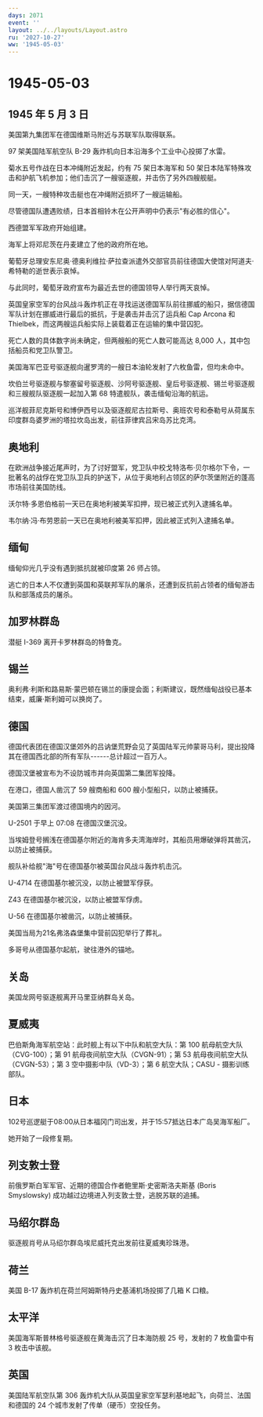 ```yaml
---
days: 2071
event: ''
layout: ../../layouts/Layout.astro
ru: '2027-10-27'
ww: '1945-05-03'
---
```


# 1945-05-03

## 1945 年 5 月 3 日

美国第九集团军在德国维斯马附近与苏联军队取得联系。

97 架美国陆军航空队 B-29 轰炸机向日本沿海多个工业中心投掷了水雷。

菊水五号作战在日本冲绳附近发起，约有 75 架日本海军和 50
架日本陆军特殊攻击和护航飞机参加；他们击沉了一艘驱逐舰，并击伤了另外四艘舰艇。

同一天，一艘特种攻击艇也在冲绳附近损坏了一艘运输船。

尽管德国队遭遇败绩，日本首相铃木在公开声明中仍表示"有必胜的信心"。

西德盟军军政府开始组建。

海军上将邓尼茨在丹麦建立了他的政府所在地。

葡萄牙总理安东尼奥·德奥利维拉·萨拉查派遣外交部官员前往德国大使馆对阿道夫·希特勒的逝世表示哀悼。

与此同时，葡萄牙政府宣布为最近去世的德国领导人举行两天哀悼。

英国皇家空军的台风战斗轰炸机正在寻找运送德国军队前往挪威的船只，据信德国军队计划在挪威进行最后的抵抗，于是袭击并击沉了运兵船
Cap Arcona 和 Thielbek，而这两艘运兵船实际上装载着正在运输的集中营囚犯。

死亡人数的具体数字尚未确定，但两艘船的死亡人数可能高达 8,000
人，其中包括船员和党卫队警卫。

美国海军巴亚号驱逐舰向暹罗湾的一艘日本油轮发射了六枚鱼雷，但均未命中。

坎伯兰号驱逐舰与黎塞留号驱逐舰、沙阿号驱逐舰、皇后号驱逐舰、锡兰号驱逐舰和三艘舰队驱逐舰一起加入第
68 特遣舰队，袭击缅甸沿海的航运。

巡洋舰菲尼克斯号和博伊西号以及驱逐舰尼古拉斯号、奥班农号和泰勒号从荷属东印度群岛婆罗洲的塔拉坎岛出发，前往菲律宾吕宋岛苏比克湾。

## 奥地利

在欧洲战争接近尾声时，为了讨好盟军，党卫队中校戈特洛布·贝尔格尔下令，一批著名的战俘在党卫队卫兵的护送下，从位于奥地利占领区的萨尔茨堡附近的蓬高市场前往美国防线。

沃尔特·多恩伯格前一天已在奥地利被美军扣押，现已被正式列入逮捕名单。

韦尔纳·冯·布劳恩前一天已在奥地利被美军扣押，因此被正式列入逮捕名单。

## 缅甸

缅甸仰光几乎没有遇到抵抗就被印度第 26 师占领。

逃亡的日本人不仅遭到英国和英联邦军队的屠杀，还遭到反抗前占领者的缅甸游击队和部落成员的屠杀。

## 加罗林群岛

潜艇 I-369 离开卡罗林群岛的特鲁克。

## 锡兰

奥利弗·利斯和路易斯·蒙巴顿在锡兰的康提会面；利斯建议，既然缅甸战役已基本结束，威廉·斯利姆可以换岗了。

## 德国

德国代表团在德国汉堡郊外的吕讷堡荒野会见了英国陆军元帅蒙哥马利，提出投降其在德国西北部的所有军队------总计超过一百万人。

德国汉堡被宣布为不设防城市并向英国第二集团军投降。

在港口，德国人凿沉了 59 艘商船和 600 艘小型船只，以防止被捕获。

美国第三集团军渡过德国境内的因河。

U-2501 于早上 07:08 在德国汉堡沉没。

当埃姆登号搁浅在德国基尔附近的海肯多夫湾海岸时，其船员用爆破弹将其凿沉，以防止被捕获。

舰队补给舰"海"号在德国基尔被英国台风战斗轰炸机击沉。

U-4714 在德国基尔被沉没，以防止被盟军俘获。

Z43 在德国基尔被沉没，以防止被盟军俘虏。

U-56 在德国基尔被凿沉，以防止被捕获。

美国当局为21名弗洛森堡集中营前囚犯举行了葬礼。

多哥号从德国基尔起航，驶往港外的锚地。

## 关岛

美国龙网号驱逐舰离开马里亚纳群岛关岛。

## 夏威夷

巴伯斯角海军航空站：此时舰上有以下中队和航空大队：第 100
航母航空大队（CVG-100）；第 91 航母夜间航空大队（CVGN-91）；第 53
航母夜间航空大队（CVGN-53）；第 3 空中摄影中队（VD-3）；第 6
航空大队；CASU - 摄影训练部队。

## 日本

102号巡逻艇于08:00从日本福冈门司出发，并于15:57抵达日本广岛吴海军船厂。

她开始了一段修复期。

## 列支敦士登

前俄罗斯白军军官、近期的德国合作者鲍里斯·史密斯洛夫斯基 (Boris
Smyslowsky) 成功越过边境进入列支敦士登，逃脱苏联的追捕。

## 马绍尔群岛

驱逐舰肖号从马绍尔群岛埃尼威托克出发前往夏威夷珍珠港。

## 荷兰

美国 B-17 轰炸机在荷兰阿姆斯特丹史基浦机场投掷了几箱 K 口粮。

## 太平洋

美国海军斯普林格号驱逐舰在黄海击沉了日本海防舰 25 号，发射的 7
枚鱼雷中有 3 枚击中该舰。

## 英国

美国陆军航空队第 306
轰炸机大队从英国皇家空军瑟利基地起飞，向荷兰、法国和德国的 24
个城市发射了传单（硬币）空投任务。